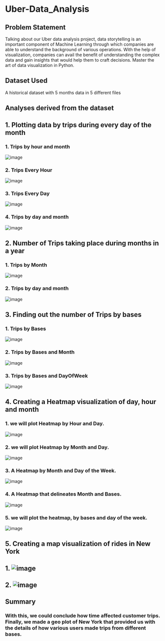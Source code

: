 # Uber-Data_Analysis

## Problem Statement

Talking about our Uber data analysis project, data storytelling is an important component of Machine Learning through which companies are able to understand the background of various operations. With the help of visualization, companies can avail the benefit of understanding the complex data and gain insights that would help them to craft decisions. Master the art of data visualization in Python.

## Dataset Used
A historical dataset with 5 months data in 5 different files

## Analyses derived from the dataset

## 1. Plotting data by trips during every day of the month

### 1. Trips by hour and month
![image](https://user-images.githubusercontent.com/41379292/201618478-708c6384-20e2-4754-ba6d-f98b05d9611b.png)

### 2. Trips Every Hour
![image](https://user-images.githubusercontent.com/41379292/201618583-d2fb1a17-eff6-4921-b744-a1117140995f.png)

### 3. Trips Every Day
![image](https://user-images.githubusercontent.com/41379292/201618789-7edbef75-8cf2-4c84-8e94-7a99e89e1d3c.png)

### 4. Trips by day and month
![image](https://user-images.githubusercontent.com/41379292/201618871-12b84092-b7d7-476b-a9c7-010bd045ab04.png)

## 2. Number of Trips taking place during months in a year

### 1. Trips by Month
![image](https://user-images.githubusercontent.com/41379292/201619156-6b0b0a30-1738-4d60-ba2e-264c9a57bb1f.png)

### 2. Trips by day and month
![image](https://user-images.githubusercontent.com/41379292/201619286-3454aa32-6c45-492a-9f89-a31661abeab1.png)

## 3. Finding out the number of Trips by bases

### 1. Trips by Bases
![image](https://user-images.githubusercontent.com/41379292/201619461-7e234a9f-a9b3-48ec-a641-c4440e93bd2f.png)

### 2. Trips by Bases and Month
![image](https://user-images.githubusercontent.com/41379292/201619540-81d2c3c6-a509-41b6-8e11-77f86334a6d0.png)

### 3. Trips by Bases and DayOfWeek
![image](https://user-images.githubusercontent.com/41379292/201619618-6eb248b3-940d-4f0b-a154-a5d8c13c158f.png)

## 4. Creating a Heatmap visualization of day, hour and month

### 1. we will plot Heatmap by Hour and Day.
![image](https://user-images.githubusercontent.com/41379292/201620142-c3818662-8528-462b-a688-9c416f003a32.png)

### 2. we will plot Heatmap by Month and Day.
![image](https://user-images.githubusercontent.com/41379292/201620229-776a62a9-71d5-495f-86e6-e4e8ff19f813.png)

### 3. A Heatmap by Month and Day of the Week.
![image](https://user-images.githubusercontent.com/41379292/201620282-c1818ca6-1495-4f5e-ab9c-ec977a142d8f.png)

### 4. A Heatmap that delineates Month and Bases.
![image](https://user-images.githubusercontent.com/41379292/201620320-338bebe3-f61d-4aff-bd86-c703c26a1a26.png)

### 5. we will plot the heatmap, by bases and day of the week.
![image](https://user-images.githubusercontent.com/41379292/201620379-c655cf32-1045-4731-9917-ec99c0e6e46e.png)

## 5. Creating a map visualization of rides in New York

## 1. ![image](https://user-images.githubusercontent.com/41379292/201620614-90967dca-7151-42ba-b3c4-166fb40ef48f.png)

## 2. ![image](https://user-images.githubusercontent.com/41379292/201620661-54cf4fbf-de71-49d4-9dbf-3752969930cb.png)


## Summary
### With this, we could conclude how time affected customer trips. Finally, we made a geo plot of New York that provided us with the details of how various users made trips from different bases.


